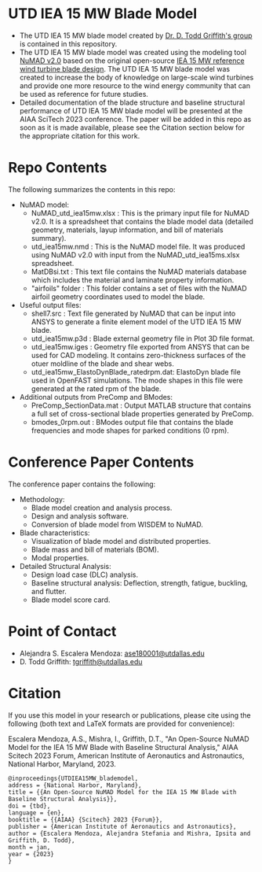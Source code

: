 # UTD IEA 15 MW Blade Model

- The UTD IEA 15 MW blade model created by [Dr. D. Todd Griffith's group](https://labs.utdallas.edu/griffith/) is contained in this repository. 
- The UTD IEA 15 MW blade model was created using the modeling tool [NuMAD v2.0](https://github.com/sandialabs/NuMAD/releases/tag/v2.0) based on the original open-source [IEA 15 MW reference wind turbine blade design](https://www.nrel.gov/docs/fy20osti/75698.pdf). The UTD IEA 15 MW blade model was created to increase the body of knowledge on large-scale wind turbines and provide one more resource to the wind energy community that can be used as reference for future studies. 
- Detailed documentation of the blade structure and baseline structural performance of UTD IEA 15 MW blade model will be presented at the AIAA SciTech 2023 conference. The paper will be added in this repo as soon as it is made available, please see the Citation section below for the appropriate citation for this work. 

# Repo Contents
The following summarizes the contents in this repo:
- NuMAD model: 
   - NuMAD_utd_iea15mw.xlsx : This is the primary input file for NuMAD v2.0. It is a spreadsheet that contains the blade model data (detailed geometry, materials, layup information, and bill of materials summary). 
   - utd_iea15mw.nmd : This is the NuMAD model file. It was produced using NuMAD v2.0 with input from the NuMAD_utd_iea15ms.xlsx spreadsheet. 
   - MatDBsi.txt : This text file contains the NuMAD materials database which includes the material and laminate property information. 
   - "airfoils" folder : This folder contains a set of files with the NuMAD airfoil geometry coordinates used to model the blade. 
- Useful output files: 
  - shell7.src : Text file generated by NuMAD that can be input into ANSYS to generate a finite element model of the UTD IEA 15 MW blade. 
  - utd_iea15mw.p3d : Blade external geometry file in Plot 3D file format. 
  - utd_iea15mw.iges : Geometry file exported from ANSYS that can be used for CAD modeling. It contains zero-thickness surfaces of the otuer moldline of the blade and shear webs. 
  - utd_iea15mw_ElastoDynBlade_ratedrpm.dat: ElastoDyn blade file used in OpenFAST simulations. The mode shapes in this file were generated at the rated rpm of the blade. 
- Additional outputs from PreComp and BModes: 
  - PreComp_SectionData.mat : Output MATLAB structure that contains a full set of cross-sectional blade properties generated by PreComp. 
  - bmodes_0rpm.out : BModes output file that contains the blade frequencies and mode shapes for parked conditions (0 rpm).

# Conference Paper Contents
The conference paper contains the following: 
- Methodology: 
  - Blade model creation and analysis process. 
  - Design and analysis software. 
  - Conversion of blade model from WISDEM to NuMAD. 
- Blade characteristics: 
  - Visualization of blade model and distributed properties. 
  - Blade mass and bill of materials (BOM). 
  - Modal properties.
- Detailed Structural Analysis:
  - Design load case (DLC) analysis. 
  - Baseline structural analysis: Deflection, strength, fatigue, buckling, and flutter. 
  - Blade model score card. 

# Point of Contact
- Alejandra S. Escalera Mendoza: ase180001@utdallas.edu
- D. Todd Griffith: tgriffith@utdallas.edu

# Citation
If you use this model in your research or publications, please cite using the following (both text and LaTeX formats are provided for convenience):  

Escalera Mendoza, A.S., Mishra, I., Griffith, D.T., "An Open-Source NuMAD Model for the IEA 15 MW Blade with Baseline Structural Analysis," AIAA Scitech 2023 Forum, American Institute of Aeronautics and Astronautics, National Harbor, Maryland, 2023. 

    @inproceedings{UTDIEA15MW_blademodel,
    address = {National Harbor, Maryland},
    title = {{An Open-Source NuMAD Model for the IEA 15 MW Blade with Baseline Structural Analysis}},
    doi = {tbd},
    language = {en},
    booktitle = {{AIAA} {Scitech} 2023 {Forum}},
    publisher = {American Institute of Aeronautics and Astronautics},
    author = {Escalera Mendoza, Alejandra Stefania and Mishra, Ipsita and Griffith, D. Todd},
    month = jan,
    year = {2023}
    }
